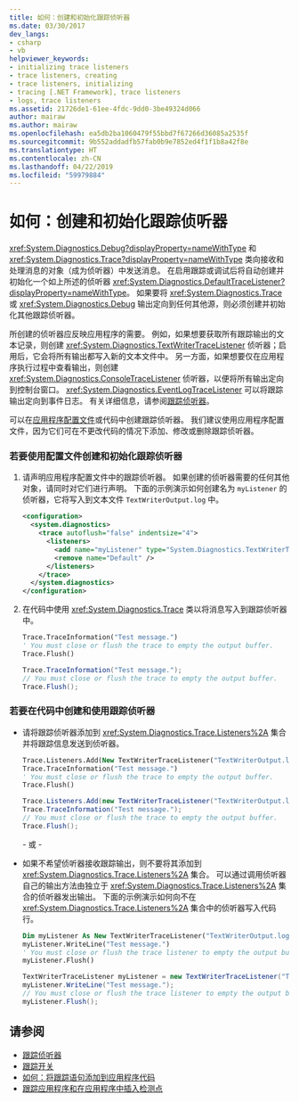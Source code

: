```yaml
---
title: 如何：创建和初始化跟踪侦听器
ms.date: 03/30/2017
dev_langs:
- csharp
- vb
helpviewer_keywords:
- initializing trace listeners
- trace listeners, creating
- trace listeners, initializing
- tracing [.NET Framework], trace listeners
- logs, trace listeners
ms.assetid: 21726de1-61ee-4fdc-9dd0-3be49324d066
author: mairaw
ms.author: mairaw
ms.openlocfilehash: ea5db2ba1060479f55bbd7f67266d36085a2535f
ms.sourcegitcommit: 9b552addadfb57fab0b9e7852ed4f1f1b8a42f8e
ms.translationtype: HT
ms.contentlocale: zh-CN
ms.lasthandoff: 04/22/2019
ms.locfileid: "59979884"
---
```

# <a name="how-to-create-and-initialize-trace-listeners"></a>如何：创建和初始化跟踪侦听器

<xref:System.Diagnostics.Debug?displayProperty=nameWithType> 和 <xref:System.Diagnostics.Trace?displayProperty=nameWithType> 类向接收和处理消息的对象（成为侦听器）中发送消息。 在启用跟踪或调试后将自动创建并初始化一个如上所述的侦听器 <xref:System.Diagnostics.DefaultTraceListener?displayProperty=nameWithType>。 如果要将 <xref:System.Diagnostics.Trace> 或 <xref:System.Diagnostics.Debug> 输出定向到任何其他源，则必须创建并初始化其他跟踪侦听器。

所创建的侦听器应反映应用程序的需要。 例如，如果想要获取所有跟踪输出的文本记录，则创建 <xref:System.Diagnostics.TextWriterTraceListener> 侦听器；启用后，它会将所有输出都写入新的文本文件中。 另一方面，如果想要仅在应用程序执行过程中查看输出，则创建 <xref:System.Diagnostics.ConsoleTraceListener> 侦听器，以便将所有输出定向到控制台窗口。 <xref:System.Diagnostics.EventLogTraceListener> 可以将跟踪输出定向到事件日志。 有关详细信息，请参阅[跟踪侦听器](../../../docs/framework/debug-trace-profile/trace-listeners.md)。

可以在[应用程序配置文件](../../../docs/framework/configure-apps/index.md)或代码中创建跟踪侦听器。 我们建议使用应用程序配置文件，因为它们可在不更改代码的情况下添加、修改或删除跟踪侦听器。

### <a name="to-create-and-use-a-trace-listener-by-using-a-configuration-file"></a>若要使用配置文件创建和初始化跟踪侦听器

1. 请声明应用程序配置文件中的跟踪侦听器。 如果创建的侦听器需要的任何其他对象，请同时对它们进行声明。 下面的示例演示如何创建名为 `myListener` 的侦听器，它将写入到文本文件 `TextWriterOutput.log` 中。

    ```xml
    <configuration>
      <system.diagnostics>
        <trace autoflush="false" indentsize="4">
          <listeners>
            <add name="myListener" type="System.Diagnostics.TextWriterTraceListener" initializeData="TextWriterOutput.log" />
            <remove name="Default" />
          </listeners>
        </trace>
      </system.diagnostics>
    </configuration>
    ```

2. 在代码中使用 <xref:System.Diagnostics.Trace> 类以将消息写入到跟踪侦听器中。

    ```vb
    Trace.TraceInformation("Test message.")
    ' You must close or flush the trace to empty the output buffer.
    Trace.Flush()
    ```

    ```csharp
    Trace.TraceInformation("Test message.");
    // You must close or flush the trace to empty the output buffer.
    Trace.Flush();
    ```

### <a name="to-create-and-use-a-trace-listener-in-code"></a>若要在代码中创建和使用跟踪侦听器

- 请将跟踪侦听器添加到 <xref:System.Diagnostics.Trace.Listeners%2A> 集合并将跟踪信息发送到侦听器。

    ```vb
    Trace.Listeners.Add(New TextWriterTraceListener("TextWriterOutput.log", "myListener"))
    Trace.TraceInformation("Test message.")
    ' You must close or flush the trace to empty the output buffer.
    Trace.Flush()
    ```

    ```csharp
    Trace.Listeners.Add(new TextWriterTraceListener("TextWriterOutput.log", "myListener"));
    Trace.TraceInformation("Test message.");
    // You must close or flush the trace to empty the output buffer.
    Trace.Flush();
    ```

    \- 或 -

- 如果不希望侦听器接收跟踪输出，则不要将其添加到 <xref:System.Diagnostics.Trace.Listeners%2A> 集合。 可以通过调用侦听器自己的输出方法由独立于 <xref:System.Diagnostics.Trace.Listeners%2A> 集合的侦听器发出输出。 下面的示例演示如何向不在 <xref:System.Diagnostics.Trace.Listeners%2A> 集合中的侦听器写入代码行。

    ```vb
    Dim myListener As New TextWriterTraceListener("TextWriterOutput.log", "myListener")
    myListener.WriteLine("Test message.")
    ' You must close or flush the trace listener to empty the output buffer.
    myListener.Flush()
    ```

    ```csharp
    TextWriterTraceListener myListener = new TextWriterTraceListener("TextWriterOutput.log", "myListener");
    myListener.WriteLine("Test message.");
    // You must close or flush the trace listener to empty the output buffer.
    myListener.Flush();
    ```

## <a name="see-also"></a>请参阅

- [跟踪侦听器](../../../docs/framework/debug-trace-profile/trace-listeners.md)
- [跟踪开关](../../../docs/framework/debug-trace-profile/trace-switches.md)
- [如何：将跟踪语句添加到应用程序代码](../../../docs/framework/debug-trace-profile/how-to-add-trace-statements-to-application-code.md)
- [跟踪应用程序和在应用程序中插入检测点](../../../docs/framework/debug-trace-profile/tracing-and-instrumenting-applications.md)
